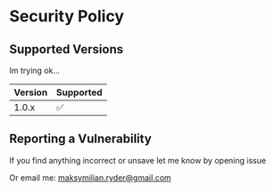 # Security Policy

## Supported Versions

Im trying ok... 

| Version | Supported          |
| ------- | ------------------ |
| 1.0.x   | :white_check_mark: |


## Reporting a Vulnerability

If you find anything incorrect or unsave let me know by opening issue

Or email me: maksymilian.ryder@gmail.com
